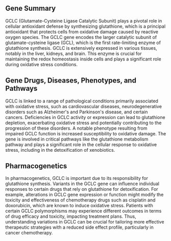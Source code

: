 ## Gene Summary
GCLC (Glutamate-Cysteine Ligase Catalytic Subunit) plays a pivotal role in cellular antioxidant defense by synthesizing glutathione, which is a principal antioxidant that protects cells from oxidative damage caused by reactive oxygen species. The GCLC gene encodes the larger catalytic subunit of glutamate-cysteine ligase (GCL), which is the first rate-limiting enzyme of glutathione synthesis. GCLC is extensively expressed in various tissues, notably in the liver, kidneys, and brain. This enzyme is crucial for maintaining the redox homeostasis inside cells and plays a significant role during oxidative stress conditions.

## Gene Drugs, Diseases, Phenotypes, and Pathways
GCLC is linked to a range of pathological conditions primarily associated with oxidative stress, such as cardiovascular diseases, neurodegenerative disorders such as Alzheimer's and Parkinson's disease, and certain cancers. Deficiencies in GCLC activity or expression can lead to glutathione depletion, exacerbating oxidative stress and potentially contributing to the progression of these disorders. A notable phenotype resulting from impaired GCLC function is increased susceptibility to oxidative damage. The gene is involved in critical pathways like the glutathione metabolism pathway and plays a significant role in the cellular response to oxidative stress, including in the detoxification of xenobiotics.

## Pharmacogenetics
In pharmacogenetics, GCLC is important due to its responsibility for glutathione synthesis. Variants in the GCLC gene can influence individual responses to certain drugs that rely on glutathione for detoxification. For example, alterations in GCLC gene expression or function might modify the toxicity and effectiveness of chemotherapy drugs such as cisplatin and doxorubicin, which are known to induce oxidative stress. Patients with certain GCLC polymorphisms may experience different outcomes in terms of drug efficacy and toxicity, impacting treatment plans. Thus, understanding variations in GCLC can be crucial for tailoring more effective therapeutic strategies with a reduced side effect profile, particularly in cancer chemotherapy.